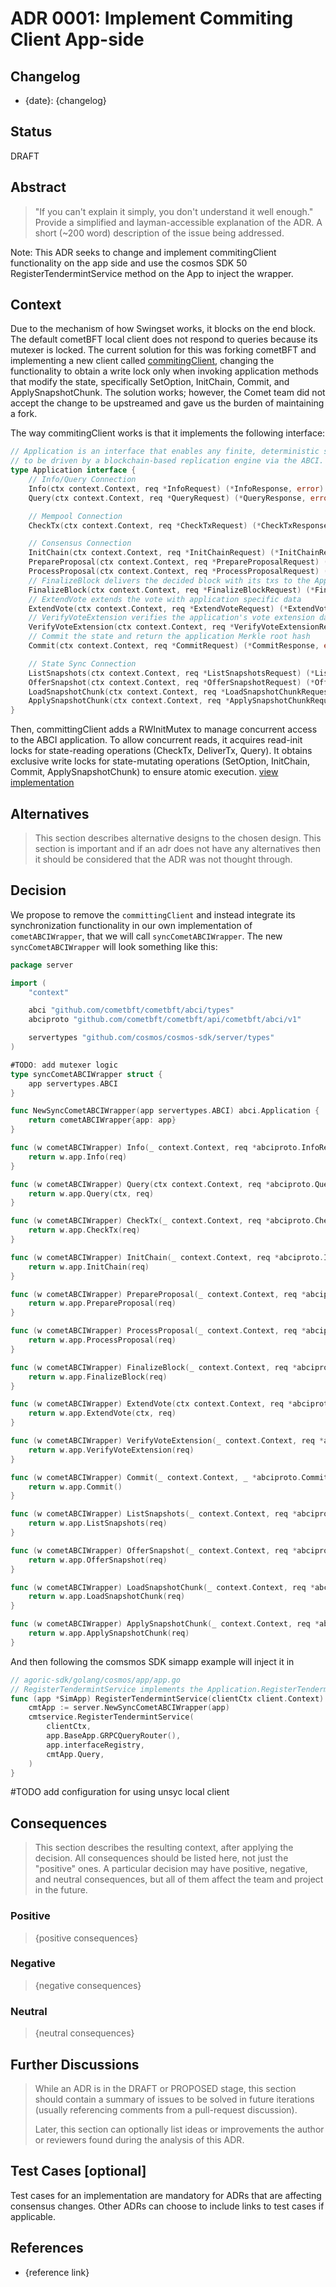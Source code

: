 # ADR 0001: Implement Commiting Client App-side

## Changelog

* {date}: {changelog}

## Status

DRAFT

## Abstract

> "If you can't explain it simply, you don't understand it well enough." Provide
> a simplified and layman-accessible explanation of the ADR.
> A short (~200 word) description of the issue being addressed.

Note:
This ADR seeks to change and implement commitingClient functionality on the app side and use the cosmos SDK 50 RegisterTendermintService method on the App to inject the wrapper.

## Context

Due to the mechanism of how Swingset works, it blocks on the end block. The default cometBFT local client does not respond to queries because its mutexer is locked. The current solution for this was forking cometBFT and implementing a new client called [commitingClient](https://github.com/agoric-labs/cometbft/commit/e8404cda81adebf6f5e7a87abc84e626cd2051a5
), changing the functionality to obtain a write lock only when invoking application methods that modify the state, specifically SetOption, InitChain, Commit, and ApplySnapshotChunk. The solution works; however, the Comet team did not accept the change to be upstreamed and gave us the burden of maintaining a fork. 

The way commitingClient works is that it implements the following interface: 

```go
// Application is an interface that enables any finite, deterministic state machine
// to be driven by a blockchain-based replication engine via the ABCI.
type Application interface {
    // Info/Query Connection
    Info(ctx context.Context, req *InfoRequest) (*InfoResponse, error)    // Return application info
    Query(ctx context.Context, req *QueryRequest) (*QueryResponse, error) // Query for state

    // Mempool Connection
    CheckTx(ctx context.Context, req *CheckTxRequest) (*CheckTxResponse, error) // Validate a tx for the mempool

    // Consensus Connection
    InitChain(ctx context.Context, req *InitChainRequest) (*InitChainResponse, error) // Initialize blockchain w validators/other info from CometBFT
    PrepareProposal(ctx context.Context, req *PrepareProposalRequest) (*PrepareProposalResponse, error)
    ProcessProposal(ctx context.Context, req *ProcessProposalRequest) (*ProcessProposalResponse, error)
    // FinalizeBlock delivers the decided block with its txs to the Application
    FinalizeBlock(ctx context.Context, req *FinalizeBlockRequest) (*FinalizeBlockResponse, error)
    // ExtendVote extends the vote with application specific data
    ExtendVote(ctx context.Context, req *ExtendVoteRequest) (*ExtendVoteResponse, error)
    // VerifyVoteExtension verifies the application's vote extension data for correctness.
    VerifyVoteExtension(ctx context.Context, req *VerifyVoteExtensionRequest) (*VerifyVoteExtensionResponse, error)
    // Commit the state and return the application Merkle root hash
    Commit(ctx context.Context, req *CommitRequest) (*CommitResponse, error)

    // State Sync Connection
    ListSnapshots(ctx context.Context, req *ListSnapshotsRequest) (*ListSnapshotsResponse, error)                // List available snapshots
    OfferSnapshot(ctx context.Context, req *OfferSnapshotRequest) (*OfferSnapshotResponse, error)                // Offer a snapshot to the application
    LoadSnapshotChunk(ctx context.Context, req *LoadSnapshotChunkRequest) (*LoadSnapshotChunkResponse, error)    // Load a snapshot chunk
    ApplySnapshotChunk(ctx context.Context, req *ApplySnapshotChunkRequest) (*ApplySnapshotChunkResponse, error) // Apply a snapshot chunk
}
```

Then, committingClient adds a RWInitMutex to manage concurrent access to the ABCI application. To allow concurrent reads, it acquires read-init locks for state-reading operations (CheckTx, DeliverTx, Query). It obtains exclusive write locks for state-mutating operations (SetOption, InitChain, Commit, ApplySnapshotChunk) to ensure atomic execution. [view implementation](https://github.com/agoric-labs/cometbft/blob/e8404cda81adebf6f5e7a87abc84e626cd2051a5/abci/client/committing_client.go#L15-L340)

## Alternatives

> This section describes alternative designs to the chosen design. This section
> is important and if an adr does not have any alternatives then it should be
> considered that the ADR was not thought through. 

## Decision

We propose to remove the `committingClient` and instead integrate its synchronization functionality in our own implementation of `cometABCIWrapper`, that we will call `syncCometABCIWrapper`. 
The new `syncCometABCIWrapper` will look something like this:

```go
package server

import (
	"context"

	abci "github.com/cometbft/cometbft/abci/types"
	abciproto "github.com/cometbft/cometbft/api/cometbft/abci/v1"

	servertypes "github.com/cosmos/cosmos-sdk/server/types"
)

#TODO: add mutexer logic 
type syncCometABCIWrapper struct {
	app servertypes.ABCI
}

func NewSyncCometABCIWrapper(app servertypes.ABCI) abci.Application {
	return cometABCIWrapper{app: app}
}

func (w cometABCIWrapper) Info(_ context.Context, req *abciproto.InfoRequest) (*abciproto.InfoResponse, error) {
	return w.app.Info(req)
}

func (w cometABCIWrapper) Query(ctx context.Context, req *abciproto.QueryRequest) (*abciproto.QueryResponse, error) {
	return w.app.Query(ctx, req)
}

func (w cometABCIWrapper) CheckTx(_ context.Context, req *abciproto.CheckTxRequest) (*abciproto.CheckTxResponse, error) {
	return w.app.CheckTx(req)
}

func (w cometABCIWrapper) InitChain(_ context.Context, req *abciproto.InitChainRequest) (*abciproto.InitChainResponse, error) {
	return w.app.InitChain(req)
}

func (w cometABCIWrapper) PrepareProposal(_ context.Context, req *abciproto.PrepareProposalRequest) (*abciproto.PrepareProposalResponse, error) {
	return w.app.PrepareProposal(req)
}

func (w cometABCIWrapper) ProcessProposal(_ context.Context, req *abciproto.ProcessProposalRequest) (*abciproto.ProcessProposalResponse, error) {
	return w.app.ProcessProposal(req)
}

func (w cometABCIWrapper) FinalizeBlock(_ context.Context, req *abciproto.FinalizeBlockRequest) (*abciproto.FinalizeBlockResponse, error) {
	return w.app.FinalizeBlock(req)
}

func (w cometABCIWrapper) ExtendVote(ctx context.Context, req *abciproto.ExtendVoteRequest) (*abciproto.ExtendVoteResponse, error) {
	return w.app.ExtendVote(ctx, req)
}

func (w cometABCIWrapper) VerifyVoteExtension(_ context.Context, req *abciproto.VerifyVoteExtensionRequest) (*abciproto.VerifyVoteExtensionResponse, error) {
	return w.app.VerifyVoteExtension(req)
}

func (w cometABCIWrapper) Commit(_ context.Context, _ *abciproto.CommitRequest) (*abciproto.CommitResponse, error) {
	return w.app.Commit()
}

func (w cometABCIWrapper) ListSnapshots(_ context.Context, req *abciproto.ListSnapshotsRequest) (*abciproto.ListSnapshotsResponse, error) {
	return w.app.ListSnapshots(req)
}

func (w cometABCIWrapper) OfferSnapshot(_ context.Context, req *abciproto.OfferSnapshotRequest) (*abciproto.OfferSnapshotResponse, error) {
	return w.app.OfferSnapshot(req)
}

func (w cometABCIWrapper) LoadSnapshotChunk(_ context.Context, req *abciproto.LoadSnapshotChunkRequest) (*abciproto.LoadSnapshotChunkResponse, error) {
	return w.app.LoadSnapshotChunk(req)
}

func (w cometABCIWrapper) ApplySnapshotChunk(_ context.Context, req *abciproto.ApplySnapshotChunkRequest) (*abciproto.ApplySnapshotChunkResponse, error) {
	return w.app.ApplySnapshotChunk(req)
}
```

And then following the comsmos SDK simapp example will inject it in 

```go
// agoric-sdk/golang/cosmos/app/app.go
// RegisterTendermintService implements the Application.RegisterTendermintService method.
func (app *SimApp) RegisterTendermintService(clientCtx client.Context) {
	cmtApp := server.NewSyncCometABCIWrapper(app)
	cmtservice.RegisterTendermintService(
		clientCtx,
		app.BaseApp.GRPCQueryRouter(),
		app.interfaceRegistry,
		cmtApp.Query,
	)
}
```

#TODO add configuration for using unsyc local client


## Consequences

> This section describes the resulting context, after applying the decision. All
> consequences should be listed here, not just the "positive" ones. A particular
> decision may have positive, negative, and neutral consequences, but all of them
> affect the team and project in the future.


### Positive

> {positive consequences}

### Negative

> {negative consequences}

### Neutral

> {neutral consequences}

## Further Discussions

> While an ADR is in the DRAFT or PROPOSED stage, this section should contain a
> summary of issues to be solved in future iterations (usually referencing comments
> from a pull-request discussion).
> 
> Later, this section can optionally list ideas or improvements the author or
> reviewers found during the analysis of this ADR.

## Test Cases [optional]

Test cases for an implementation are mandatory for ADRs that are affecting consensus
changes. Other ADRs can choose to include links to test cases if applicable.

## References

* {reference link}
